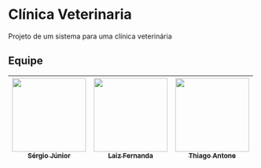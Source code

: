 # Clínica Veterinaria

Projeto de um sistema para uma clínica veterinária

## Equipe 

| [<img src="https://avatars.githubusercontent.com/u/87080817?v=4" width=150><br><sub>Sérgio Júnior</sub>](https://github.com/JrSergio00) | [<img src="https://avatars.githubusercontent.com/u/82954279?v=4" width=150><br><sub>Laiz Fernanda</sub>](https://github.com/laiz234) | [<img src="https://avatars.githubusercontent.com/u/79124601?v=4" width=150><br><sub>Thiago Antone</sub>](https://github.com/Thiaguinho123) |
| :---: | :---: | :---: |
